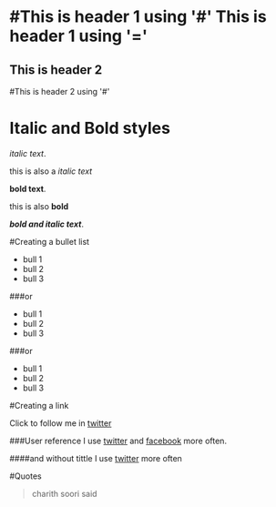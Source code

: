 #This is header 1 using '#'
This is header 1 using '='
========

This is header 2
--------
#This is header 2 using '#'

# Italic and Bold styles

*italic text*.

this is also a _italic text_

**bold text**.

this is also __bold__


***bold and italic text***.





#Creating a bullet list

* bull 1  
* bull 2  
* bull 3

###or

+   bull 1 
+   bull 2
+   bull 3

###or

-   bull 1
-   bull 2
-   bull 3


#Creating a link

Click to follow me in [twitter](www.twitter.com/charithsoori)

###User reference
I use [twitter][1] and [facebook][2] more often.

[1]: http://twitter.com/charithsoori    "tweeting"
[2]: http://facebook.com/charithsoori    "fb"

####and without tittle
I use [twitter][tweet] more often

[tweet]:http://twitter.com/charithsoori


#Quotes
>charith soori said

